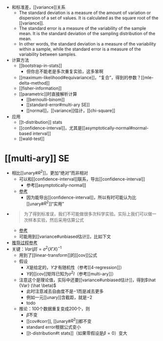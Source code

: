 - 和标准差，[[variance]]关系
  - The standard deviation is a measure of the amount of variation or dispersion of a set of values. It is calculated as the square root of the [[variance]].
  - The standard error is a measure of the variability of the sample mean. It is the standard deviation of the sampling distribution of the mean.
  - In other words, the standard deviation is a measure of the variability within a sample, while the standard error is a measure of the variability between samples.
- 计算方法
  - [[bootstrap-in-stats]]
    - 但你总不能老是多次重复实验，这多笨啊
  - [[maximum-likelihood#equivariance]]，“复合”，得到的参数？[[mle-delta-method]]
  - [[fisher-information]]
  - [[parametric]]时直接解析计算
    - [[bernoulli-binom]]
    - [[standard-error#multi-ary SE]]
    - [[normal]]，[[variance]]估计，[[chi-square]]
- 应用
  - [[t-distribution]] stats
  - [[confidence-interval]]，尤其是[[asymptotically-normal#normal-based interval]]
  - [[wald-test]]
# [[multi-ary]] SE
- 相比[[unary#$R^2$]]，更加“绝对”而非相对
  - 可以和[[confidence-interval]]联系，导出[[confidence-interval]]
    - 参考[[asymptotically-normal]]
  - [参考](https://www.statology.org/standard-error-regression/)
    - 因为能导出[[confidence-interval]]，所以有时可能认为比[[unary#$R^2$]]“实用”
- > 为了得到标准误，我们不可能做很多次科学实验。实际上我们可以做一次样本实验，然后采用估算公式
  - [参考](https://zhuanlan.zhihu.com/p/358287489)
  - 可能用到[[variance#unbiased估计]]，比如下文
- [推导过程参考](https://stats.stackexchange.com/q/44841)
- 关键：$Var(\hat \beta) = \sigma^2 (X'X)^{-1}$
  - 用到了[[linear-transform]]的[[cov]]公式
  - 假设
    - $X$是给定的，$Y$才有随机性（参考[[4-regression]]）
    - $Y$的[[cov]]矩阵已知为$\sigma^2 I$（参考[[multi-ary]]）
  - 注意这个是理论值，实际中还要[[variance#unbiased估计]]，得到$\hat {Var} (\hat \beta)$
    - 此时注意减去自由度不是$-1$而是减去更多
    - 例如一元[[unary]]含截距，就是$-2$
    - todo
  - 推论：100个数据重复变成200个，则
    - $\hat \beta$不变
    - [[cov#corr]], [[unary#$R^2$]]都不变
    - standard error根据公式变小
    - [[t-distribution#t stats]]（如果零假设是$\beta=0$）变大